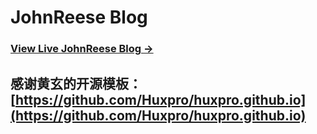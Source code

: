 # JohnReese Blog

### [View Live JohnReese Blog &rarr;](https://callmejp.github.io)

## 感谢黄玄的开源模板：[https://github.com/Huxpro/huxpro.github.io](https://github.com/Huxpro/huxpro.github.io)